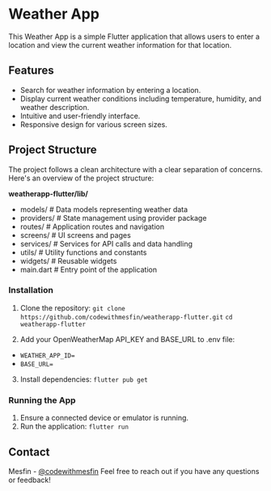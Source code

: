 # Weather App

  
This Weather App is a simple Flutter application that allows users to enter a location and view the current weather information for that location.


## Features
- Search for weather information by entering a location.
- Display current weather conditions including temperature, humidity, and weather description.
- Intuitive and user-friendly interface.
- Responsive design for various screen sizes.

## Project Structure
The project follows a clean architecture with a clear separation of concerns. Here's an overview of the project structure:

**weatherapp-flutter/lib/**
- models/         # Data models representing weather data 
- providers/      # State management using provider package
- routes/         # Application routes and navigation
- screens/        # UI screens and pages
- services/       # Services for API calls and data handling
- utils/          # Utility functions and constants
- widgets/        # Reusable widgets
- main.dart       # Entry point of the application

### Installation
1.  Clone the repository:
`git clone https://github.com/codewithmesfin/weatherapp-flutter.git`
`cd weatherapp-flutter`

2. Add your OpenWeatherMap API_KEY and BASE_URL to .env file:
- `WEATHER_APP_ID=` 
- `BASE_URL=`

3. Install dependencies:
`flutter pub get`

### Running the App

1.  Ensure a connected device or emulator is running.
2.  Run the application:
`flutter run`



## Contact

Mesfin - [@codewithmesfin](https://github.com/codewithmesfin)
Feel free to reach out if you have any questions or feedback!